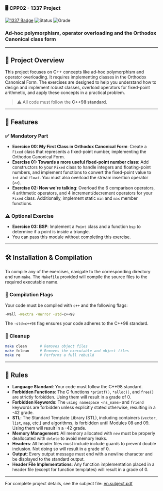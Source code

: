 ### 🖥️ CPP02 - 1337 Project

[![1337 Badge](https://img.shields.io/badge/1337-Project-blue)](https://www.42network.org/)
![Status](https://img.shields.io/badge/Status-Completed-brightgreen) ![Grade](https://img.shields.io/badge/Grade-0%2F80-progress)
 

### Ad-hoc polymorphism, operator overloading and the Orthodox Canonical class form

---

## 📜 Project Overview

This project focuses on C++ concepts like ad-hoc polymorphism and operator overloading. It requires implementing classes in the Orthodox Canonical Form. The exercises are designed to help you understand how to design and implement robust classes, overload operators for fixed-point arithmetic, and apply these concepts in a practical problem.

> ⚠️ All code must follow the **C++98 standard**.

---

## 🚀 Features

### ✅ Mandatory Part

  * **Exercise 00: My First Class in Orthodox Canonical Form**: Create a `Fixed` class that represents a fixed-point number, implementing the Orthodox Canonical Form.
  * **Exercise 01: Towards a more useful fixed-point number class**: Add constructors to your `Fixed` class to handle integers and floating-point numbers, and implement functions to convert the fixed-point value to `int` and `float`. You must also overload the stream insertion operator (`<<`).
  * **Exercise 02: Now we're talking**: Overload the 6 comparison operators, 4 arithmetic operators, and 4 increment/decrement operators for your `Fixed` class. Additionally, implement static `min` and `max` member functions.

### ⚠️ Optional Exercise

  * **Exercise 03: BSP**: Implement a `Point` class and a function `bsp` to determine if a point is inside a triangle.
  * You can pass this module without completing this exercise.

-----

## 🛠️ Installation & Compilation

To compile any of the exercises, navigate to the corresponding directory and run `make`. The `Makefile` provided will compile the source files to the required executable name.

### 📌 Compilation Flags

Your code must be compiled with `c++` and the following flags:

```bash
-Wall -Wextra -Werror -std=c++98
```

The `-std=c++98` flag ensures your code adheres to the C++98 standard.

### 🔧 Cleanup

```bash
make clean      # Removes object files
make fclean     # Removes the executable and object files
make re         # Performs a full rebuild
```

-----

## 📏 Rules

  * **Language Standard**: Your code must follow the C++98 standard.
  * **Forbidden Functions**: The C functions `*printf()`, `*alloc()`, and `free()` are strictly forbidden. Using them will result in a grade of 0.
  * **Forbidden Keywords**: The `using namespace <ns_name>` and `friend` keywords are forbidden unless explicitly stated otherwise, resulting in a -42 grade.
  * **STL**: The Standard Template Library (STL), including containers (`vector`, `list`, `map`, etc.) and algorithms, is forbidden until Modules 08 and 09. Using them will result in a -42 grade.
  * **Memory Management**: All memory allocated with `new` must be properly deallocated with `delete` to avoid memory leaks.
  * **Headers**: All header files must include include guards to prevent double inclusion. Not doing so will result in a grade of 0.
  * **Output**: Every output message must end with a newline character and be displayed to the standard output.
  * **Header File Implementations**: Any function implementation placed in a header file (except for function templates) will result in a grade of 0.

-----

For complete project details, see the subject file:
[en.subject.pdf](https://github.com/Redadaghouj/42-CPP02_1337/blob/main/subject/en.subject.pdf)
